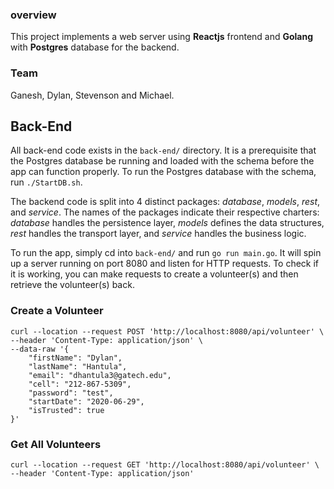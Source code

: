 ### overview
This project implements a web server using **Reactjs** frontend and **Golang** with **Postgres** database for the backend.

### Team
Ganesh, Dylan, Stevenson and Michael.

## Back-End
All back-end code exists in the `back-end/` directory. It is a prerequisite that the Postgres database be
running and loaded with the schema before the app can function properly. To run the Postgres database with
the schema, run `./StartDB.sh`.

The backend code is split into 4 distinct packages: *database*, *models*, *rest*, and *service*. The names of the packages indicate their respective charters: *database* handles the persistence layer, *models* defines the data structures, *rest* handles the transport layer, and *service* handles the business logic.

To run the app, simply cd into `back-end/` and
run `go run main.go`. It will spin up a server running on port 8080 and listen for HTTP requests. To 
check if it is working, you can make requests to create a volunteer(s) and then retrieve the volunteer(s) back.

### Create a Volunteer
```
curl --location --request POST 'http://localhost:8080/api/volunteer' \
--header 'Content-Type: application/json' \
--data-raw '{
    "firstName": "Dylan",
    "lastName": "Hantula",
    "email": "dhantula3@gatech.edu",
    "cell": "212-867-5309",
    "password": "test",
    "startDate": "2020-06-29",
    "isTrusted": true
}'
```

### Get All Volunteers
```
curl --location --request GET 'http://localhost:8080/api/volunteer' \
--header 'Content-Type: application/json'
```
